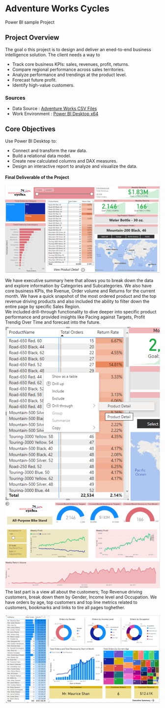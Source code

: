 # Adventure Works Cycles
Power BI sample Project

## Project Overview
The goal o this project is to design and deliver an ened-to-end business intelligence solution. The client needs a way to 
- Track core business KPIs: sales, revenues, profit, returns.
- Compare regional performance across sales territories.
- Analyze performance and trendings at the product level.
- Forecast future profit.
- Identify high-value customers.

### Sources
- Data Source : [Adventure Works CSV Files](AdventureWorksCSVFiles.7z)
- Work Environment : [Power BI Desktop x64](https://www.microsoft.com/en-us/download/details.aspx?id=58494)

## Core Objectives
Use Power BI Desktop to:
- Connect and transform the raw data.
- Build a relational data model.
- Create new calculated columns and DAX measures.
- Design an interactive report to analyze and visualize the data.

#### Final Deliverable of the Project
![01.png](images/01.png)
<br/>

We have executive summary here that allows you to break down the data and explore information by Categories and Subcategories. We also have core business KPIs, the Rvenue, Order volume and Returns for the current month. We have a quick snapshot of the most ordered product and the top revenue driving products and also included the ability to filter down the entire page by specific Sales Region.<br/>
We included drill-through functionality to dive deeper into specific product performance and provided insights like Pacing against Targets, Profit Trendig Over Time and forecast into the future. <br/>
![02.png](images/02.png)
<br/>
![03.png](images/03.png)
<br/>
The last part is a view all about the customers; Top Revenue driving customers, break down them by Gender, Income level and Occupation. We have orders by age, top customers and top line metrics related to customers, bookmarks and links to tire all pages toghether. 
<br/><br/>
![04.png](images/04.png)


